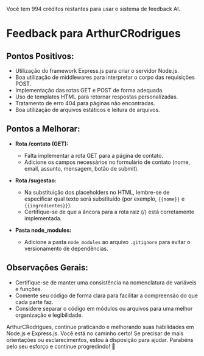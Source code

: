 Você tem 994 créditos restantes para usar o sistema de feedback AI.
# Feedback para ArthurCRodrigues

## Pontos Positivos:
- Utilização do framework Express.js para criar o servidor Node.js.
- Boa utilização de middlewares para interpretar o corpo das requisições POST.
- Implementação das rotas GET e POST de forma adequada.
- Uso de templates HTML para retornar respostas personalizadas.
- Tratamento de erro 404 para páginas não encontradas.
- Boa utilização de arquivos estáticos e leitura de arquivos.

## Pontos a Melhorar:
- **Rota /contato (GET):**
  - Falta implementar a rota GET para a página de contato.
  - Adicione os campos necessários no formulário de contato (nome, email, assunto, mensagem, botão de submit).

- **Rota /sugestao:**
  - Na substituição dos placeholders no HTML, lembre-se de especificar qual texto será substituído (por exemplo, `{{nome}}` e `{{ingredientes}}`).
  - Certifique-se de que a âncora para a rota raiz (/) está corretamente implementada.

- **Pasta node_modules:**
  - Adicione a pasta `node_modules` ao arquivo `.gitignore` para evitar o versionamento de dependências.

## Observações Gerais:
- Certifique-se de manter uma consistência na nomenclatura de variáveis e funções.
- Comente seu código de forma clara para facilitar a compreensão do que cada parte faz.
- Considere separar o código em módulos ou arquivos para uma melhor organização e legibilidade.

ArthurCRodrigues, continue praticando e melhorando suas habilidades em Node.js e Express.js. Você está no caminho certo! Se precisar de mais orientações ou esclarecimentos, estou à disposição para ajudar. Parabéns pelo seu esforço e continue progredindo! 🚀
